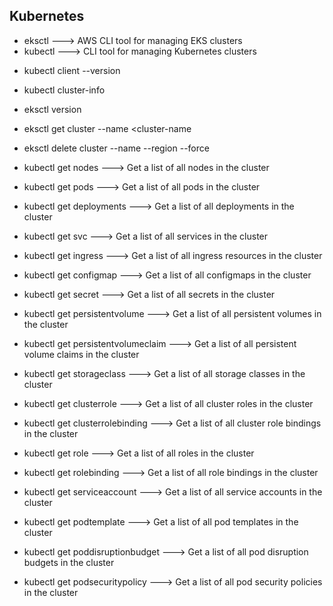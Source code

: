 ## Kubernetes
* eksctl ---> AWS CLI tool for managing EKS clusters
* kubectl ---> CLI tool for managing Kubernetes clusters

- kubectl client --version 
- kubectl cluster-info
- eksctl version
- eksctl get cluster --name <cluster-name
- eksctl delete cluster --name <cluster-name> --region <region-name> --force


- kubectl get nodes ---> Get a list of all nodes in the cluster
- kubectl get pods  ---> Get a list of all pods in the cluster
- kubectl get deployments ---> Get a list of all deployments in the cluster
- kubectl get svc ---> Get a list of all services in the cluster
- kubectl get ingress ---> Get a list of all ingress resources in the cluster
- kubectl get configmap ---> Get a list of all configmaps in the cluster
- kubectl get secret ---> Get a list of all secrets in the cluster
- kubectl get persistentvolume ---> Get a list of all persistent volumes in the cluster
- kubectl get persistentvolumeclaim ---> Get a list of all persistent volume claims in the cluster
- kubectl get storageclass ---> Get a list of all storage classes in the cluster
- kubectl get clusterrole ---> Get a list of all cluster roles in the cluster
- kubectl get clusterrolebinding ---> Get a list of all cluster role bindings in the cluster
- kubectl get role ---> Get a list of all roles in the cluster
- kubectl get rolebinding ---> Get a list of all role bindings in the cluster
- kubectl get serviceaccount ---> Get a list of all service accounts in the cluster
- kubectl get podtemplate ---> Get a list of all pod templates in the cluster
- kubectl get poddisruptionbudget ---> Get a list of all pod disruption budgets in the cluster
- kubectl get podsecuritypolicy ---> Get a list of all pod security policies in the cluster
